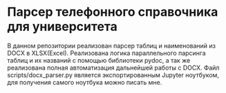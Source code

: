 # Парсер телефонного справочника для университета

В данном репозитории реализован парсер таблиц и наименований из DOCX в XLSX(Excel).
Реализована логика параллельного парсинга таблиц и их названий с помощью библиотеки pydoc, а так же реализована полная автоматизация дальнейшей работы с DOCX.
Файл scripts/docx_parser.py является экспортированным Jupyter ноутбуком, для получения самого ноутбука можно писать мне.
